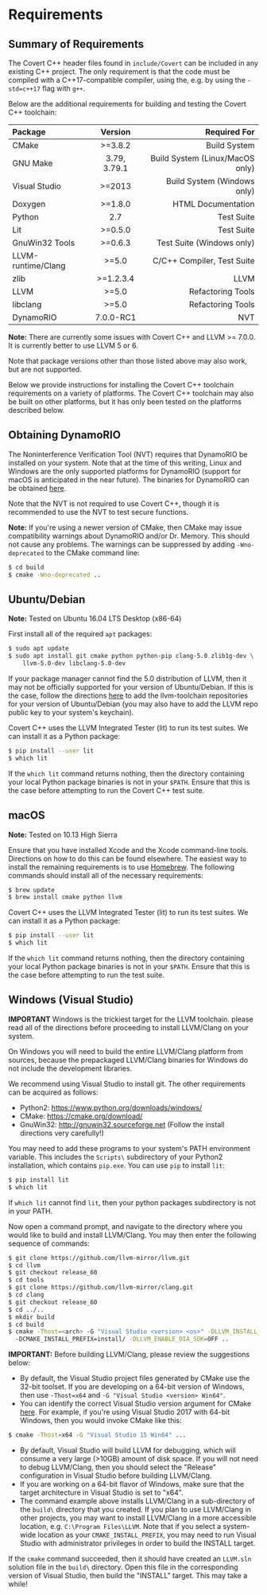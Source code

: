 Requirements
=======================

Summary of Requirements
-----------------------

The Covert C++ header files found in `include/Covert` can be included in any
existing C++ project. The only requirement is that the code must be compiled
with a C++17-compatible compiler, using the, e.g.
by using the `-std=c++17` flag with `g++`.

Below are the additional requirements for building and testing the Covert C++
toolchain:

| Package                  | Version       | Required For                      |
| :----------------------- |:-------------:| ---------------------------------:|
| CMake                    | >=3.8.2       | Build System                      |
| GNU Make                 | 3.79, 3.79.1  | Build System (Linux/MacOS only)   |
| Visual Studio            | >=2013        | Build System (Windows only)       |
| Doxygen                  | >=1.8.0       | HTML Documentation                |
| Python                   | 2.7           | Test Suite                        |
| Lit                      | >=0.5.0       | Test Suite                        |
| GnuWin32 Tools           | >=0.6.3       | Test Suite (Windows only)         |
| LLVM-runtime/Clang       | >=5.0         | C/C++ Compiler, Test Suite        |
| zlib                     | >=1.2.3.4     | LLVM                              |
| LLVM                     | >=5.0         | Refactoring Tools                 |
| libclang                 | >=5.0         | Refactoring Tools                 |
| DynamoRIO                | 7.0.0-RC1     | NVT                               |

**Note:** There are currently some issues with Covert C++ and LLVM >= 7.0.0. It
is currently better to use LLVM 5 or 6.

Note that package versions other than those listed above may also work, but
are not supported.

Below we provide instructions for installing the Covert C++ toolchain
requirements on a variety of platforms. The Covert C++ toolchain may also be
built on other platforms, but it has only been tested on the platforms
described below.

Obtaining DynamoRIO
-----------------------

The Noninterference Verification Tool (NVT) requires that DynamoRIO be installed
on your system. Note that at the time of this writing, Linux and Windows are the only
supported platforms for DynamoRIO (support for macOS is anticipated in the near
future). The binaries for DynamoRIO can be obtained [here](https://github.com/DynamoRIO/dynamorio/wiki/Downloads).

Note that the NVT is not required to use Covert C++, though it is recommended to
use the NVT to test secure functions.

**Note:** If you're using a newer version of CMake, then CMake may issue
compatibility warnings about DynamoRIO and/or Dr. Memory. This should not cause
any problems. The warnings can be suppressed by adding `-Wno-deprecated` to the
CMake command line:
```bash
$ cd build
$ cmake -Wno-deprecated ..
```

Ubuntu/Debian
-----------------------

**Note:** Tested on Ubuntu 16.04 LTS Desktop (x86-64)

First install all of the required `apt` packages:
```bash
$ sudo apt update
$ sudo apt install git cmake python python-pip clang-5.0 zlib1g-dev \
    llvm-5.0-dev libclang-5.0-dev
```
If your package manager cannot find the 5.0 distribution of LLVM, then it may
not be officially supported for your version of Ubuntu/Debian. If this is the case,
follow the directions [here](http://apt.llvm.org/) to add the llvm-toolchain repositories
for your version of Ubuntu/Debian (you may also have to add the LLVM repo public
key to your system's keychain).

Covert C++ uses the LLVM Integrated Tester (lit) to run its test suites. We
can install it as a Python package:
```bash
$ pip install --user lit
$ which lit
```
If the `which lit` command returns nothing, then the directory containing your
local Python package binaries is not in your `$PATH`. Ensure that this is the
case before attempting to run the Covert C++ test suite.

macOS
-----------------------

**Note:** Tested on 10.13 High Sierra

Ensure that you have installed Xcode and the Xcode command-line tools.
Directions on how to do this can be found elsewhere. The easiest way to install
the remaining requirements is to use [Homebrew](https://brew.sh). The following
commands should install all of the necessary requirements:
```bash
$ brew update
$ brew install cmake python llvm
```
Covert C++ uses the LLVM Integrated Tester (lit) to run its test suites. We
can install it as a Python package:
```bash
$ pip install --user lit
$ which lit
```
If the `which lit` command returns nothing, then the directory containing your
local Python package binaries is not in your `$PATH`. Ensure that this is the
case before attempting to run the test suite.

Windows (Visual Studio)
-----------------------

**IMPORTANT** Windows is the trickiest target for the LLVM toolchain. please
read all of the directions before proceeding to install LLVM/Clang on your
system.

On Windows you will need to build the entire LLVM/Clang platform from sources,
because the prepackaged LLVM/Clang binaries for Windows do not include the
development libraries.

We recommend using Visual Studio to install git. The other requirements can
be acquired as follows:
- Python2: https://www.python.org/downloads/windows/
- CMake: https://cmake.org/download/
- GnuWin32: http://gnuwin32.sourceforge.net (Follow the install directions
  very carefully!)

You may need to add these programs to your system's PATH environment variable.
This includes the `Scripts\` subdirectory of your Python2 installation, which
contains `pip.exe`. You can use `pip` to install `lit`:
```bash
$ pip install lit
$ which lit
```
If `which lit` cannot find `lit`, then your python packages subdirectory is
not in your PATH.

Now open a command prompt, and navigate to the directory where you would like
to build and install LLVM/Clang. You may then enter the following sequence
of commands:
```bash
$ git clone https://github.com/llvm-mirror/llvm.git
$ cd llvm
$ git checkout release_60
$ cd tools
$ git clone https://github.com/llvm-mirror/clang.git
$ cd clang
$ git checkout release_60
$ cd ../..
$ mkdir build
$ cd build
$ cmake -Thost=<arch> -G "Visual Studio <version> <os>" -DLLVM_INSTALL_UTILS=ON ^
  -DCMAKE_INSTALL_PREFIX=install/ -DLLVM_ENABLE_DIA_SDK=OFF ..
```
**IMPORTANT:** Before building LLVM/Clang, please review the suggestions below:
- By default, the Visual Studio project files generated by CMake use the
  32-bit toolset. If you are developing on a 64-bit version of Windows, then
  use `-Thost=x64` and `-G "Visual Studio <version> Win64"`.
- You can identify the correct Visual Studio version argument for CMake
  [here](https://cmake.org/cmake/help/v3.9/manual/cmake-generators.7.html#visual-studio-generators).
  For example, if you're using Visual Studio 2017 with 64-bit Windows, then
  you would invoke CMake like this:
```bash
$ cmake -Thost=x64 -G "Visual Studio 15 Win64" ...
```
- By default, Visual Studio will build LLVM for debugging, which
  will consume a very large (>10GB) amount of disk space. If you will not need
  to debug LLVM/Clang, then you should select the "Release" configuration in
  Visual Studio before building LLVM/Clang.
- If you are working on a 64-bit flavor of Windows, make sure that the target
  architecture in Visual Studio is set to "x64".
- The command example above installs LLVM/Clang in a sub-directory of the
  `build\` directory that you created. If you plan to use LLVM/Clang in other
  projects, you may want to install LLVM/Clang in a more accessible location,
  e.g. `C:\Program Files\LLVM`. Note that if you select a system-wide location
  as your `CMAKE_INSTALL_PREFIX`, you may need to run Visual Studio with
  administrator privileges in order to build the INSTALL target.

If the `cmake` command succeeded, then it should have created an `LLVM.sln`
solution file in the `build\` directory. Open this file in the corresponding
version of Visual Studio, then build the "INSTALL" target. This may take a
while!

